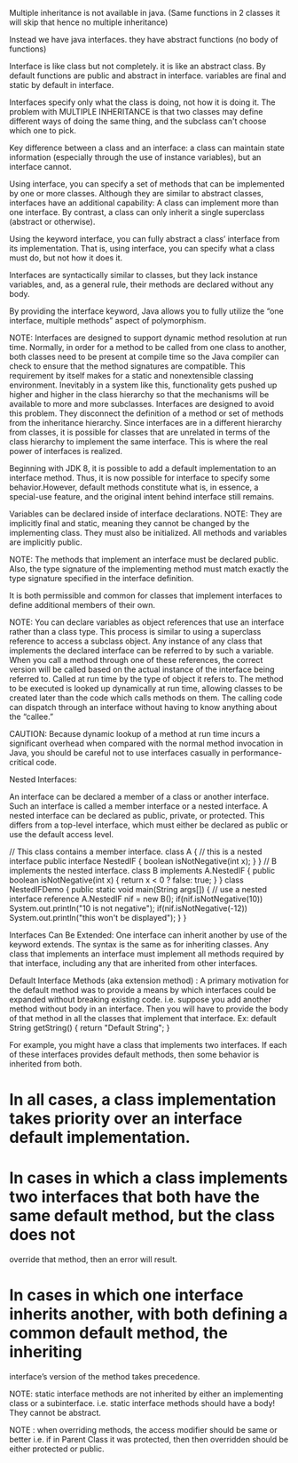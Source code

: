 Multiple inheritance is not available in java.
(Same functions in 2 classes it will skip that hence no multiple inheritance)

Instead we have java interfaces. they have abstract functions (no body of functions)

Interface is like class but not completely. it is like an abstract class.
By default functions are public and abstract in interface.
variables are final and static by default in interface.

Interfaces specify only what the class is doing, not how it is doing it.
The problem with MULTIPLE INHERITANCE is that two classes may define different ways of doing the same thing,
and the subclass can't choose which one to pick.

Key difference between a class and an interface: a class can maintain state information
(especially through the use of instance variables), but an interface cannot.

Using interface, you can specify a set of methods that can be implemented by one or more classes.
Although they are similar to abstract classes, interfaces have an additional capability:
A class can implement more than one interface. By contrast, a class can only inherit a single superclass
(abstract or otherwise).

Using the keyword interface, you can fully abstract a class’ interface from its implementation.
That is, using interface, you can specify what a class must do, but not how it does it.

Interfaces are syntactically similar to classes, but they lack instance variables, and, as a general rule,
their methods are declared without any body.

By providing the interface keyword, Java allows you to fully utilize the “one interface, multiple methods”
aspect of polymorphism.

NOTE: Interfaces are designed to support dynamic method resolution at run time.
Normally, in order for a method to be called from one class to another, both classes need to be present at compile time
so the Java compiler can check to ensure that the method signatures are compatible. This requirement by itself makes for
a static and nonextensible classing environment. Inevitably in a system like this, functionality gets pushed up higher
and higher in the class hierarchy so that the mechanisms will be available to more and more subclasses. Interfaces are
designed to avoid this problem. They disconnect the definition of a method or set of methods from the inheritance
hierarchy. Since interfaces are in a different hierarchy from classes, it is possible for classes that are unrelated
in terms of the class hierarchy to implement the same interface. This is where the real power of interfaces is realized.

Beginning with JDK 8, it is possible to add a default implementation to an interface method.
Thus, it is now possible for interface to specify some behavior.However, default methods constitute what is, in essence,
a special-use feature, and the original intent behind interface still remains.

Variables can be declared inside of interface declarations.
NOTE: They are implicitly final and static, meaning they cannot be changed by the implementing class.
They must also be initialized. All methods and variables are implicitly public.

NOTE: The methods that implement an interface must be declared public. Also, the type signature of the implementing
method must match exactly the type signature specified in the interface definition.

It is both permissible and common for classes that implement interfaces to define additional members of their own.

NOTE:
You can declare variables as object references that use an interface rather than a class type.
This process is similar to using a superclass reference to access a subclass object.
Any instance of any class that implements the declared interface can be referred to by such a variable.
When you call a method through one of these references, the correct version will be called based on the actual instance
of the interface being referred to. Called at run time by the type of object it refers to.
The method to be executed is looked up dynamically at run time, allowing classes to be created later than the code which
calls methods on them.
The calling code can dispatch through an interface without having to know anything about the “callee.”

CAUTION: Because dynamic lookup of a method at run time incurs a significant overhead when compared with the normal
method invocation in Java, you should be careful not to use interfaces casually in performance-critical code.


Nested Interfaces:

An interface can be declared a member of a class or another interface. Such an interface
is called a member interface or a nested interface. A nested interface can be declared as public, private, or protected.
This differs from a top-level interface, which must either be declared as public or use the default access level.

// This class contains a member interface.
class A {
// this is a nested interface
public interface NestedIF {
boolean isNotNegative(int x);
}
}
// B implements the nested interface.
class B implements A.NestedIF {
public boolean isNotNegative(int x) {
return x < 0 ? false: true;
}
}
class NestedIFDemo {
public static void main(String args[]) {
// use a nested interface reference
A.NestedIF nif = new B();
if(nif.isNotNegative(10))
System.out.println("10 is not negative");
if(nif.isNotNegative(-12))
System.out.println("this won't be displayed");
}
}

Interfaces Can Be Extended:
One interface can inherit another by use of the keyword extends. The syntax is the same as for inheriting classes.
Any class that implements an interface must implement all methods required by that interface, including any that are
inherited from other interfaces.


Default Interface Methods (aka extension method) :
A primary motivation for the default method was to provide a means by which interfaces could be expanded without breaking existing code.
i.e. suppose you add another method without body in an interface. Then you will have to provide the body of that method
in all the classes that implement that interface.
Ex:
default String getString() {
return "Default String";
}

For example, you might have a class that implements two interfaces.
If each of these interfaces provides default methods, then some behavior is inherited from both.
# In all cases, a class implementation takes priority over an interface default implementation.
# In cases in which a class implements two interfaces that both have the same default method, but the class does not
override that method, then an error will result.
# In cases in which one interface inherits another, with both defining a common default method, the inheriting
interface’s version of the method takes precedence.

NOTE: static interface methods are not inherited by either an implementing class or a subinterface.
i.e. static interface methods should have a body! They cannot be abstract.

NOTE : when overriding methods, the access modifier should be same or better i.e. if in Parent Class it was protected, then then overridden should be either protected or public.
